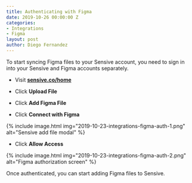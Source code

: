 ```yaml
---
title: Authenticating with Figma
date: 2019-10-26 00:00:00 Z
categories:
- Integrations
- Figma
layout: post
author: Diego Fernandez
---
```


To start syncing Figma files to your Sensive account, you need to sign in into your Sensive and Figma accounts separately.

- Visit [**sensive.co/home**](https://app.sensive.co/home)

- Click **Upload File**

- Click **Add Figma File**

- Click **Connect with Figma**

{% include image.html img="2019-10-23-integrations-figma-auth-1.png" alt="Sensive add file modal" %}

- Click **Allow Access**

{% include image.html img="2019-10-23-integrations-figma-auth-2.png" alt="Figma authorization screen" %}

Once authenticated, you can start adding Figma files to Sensive.
